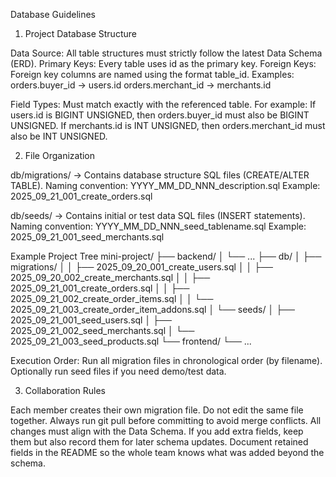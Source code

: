 Database Guidelines
1. Project Database Structure

Data Source: All table structures must strictly follow the latest Data Schema (ERD).
Primary Keys: Every table uses id as the primary key.
Foreign Keys: Foreign key columns are named using the format table_id. 
Examples:
orders.buyer_id → users.id
orders.merchant_id → merchants.id

Field Types: Must match exactly with the referenced table. For example:
If users.id is BIGINT UNSIGNED, then orders.buyer_id must also be BIGINT UNSIGNED.
If merchants.id is INT UNSIGNED, then orders.merchant_id must also be INT UNSIGNED.

2. File Organization

db/migrations/ → Contains database structure SQL files (CREATE/ALTER TABLE).
Naming convention: YYYY_MM_DD_NNN_description.sql
Example: 2025_09_21_001_create_orders.sql

db/seeds/ → Contains initial or test data SQL files (INSERT statements).
Naming convention: YYYY_MM_DD_NNN_seed_tablename.sql
Example: 2025_09_21_001_seed_merchants.sql

Example Project Tree
mini-project/
├── backend/
│   └── ...
├── db/
│   ├── migrations/
│   │   ├── 2025_09_20_001_create_users.sql
│   │   ├── 2025_09_20_002_create_merchants.sql
│   │   ├── 2025_09_21_001_create_orders.sql
│   │   ├── 2025_09_21_002_create_order_items.sql
│   │   └── 2025_09_21_003_create_order_item_addons.sql
│   └── seeds/
│       ├── 2025_09_21_001_seed_users.sql
│       ├── 2025_09_21_002_seed_merchants.sql
│       └── 2025_09_21_003_seed_products.sql
└── frontend/
    └── ...



Execution Order:
Run all migration files in chronological order (by filename).
Optionally run seed files if you need demo/test data.

3. Collaboration Rules

Each member creates their own migration file. Do not edit the same file together.
Always run git pull before committing to avoid merge conflicts.
All changes must align with the Data Schema. If you add extra fields, keep them but also record them for later schema updates.
Document retained fields in the README so the whole team knows what was added beyond the schema.
